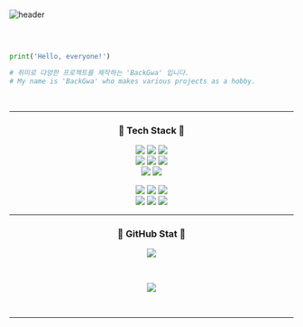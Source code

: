 
<br>

![header](https://capsule-render.vercel.app/api?type=waving&color=gradient&customColorList=2&height=300&section=header&text=Hello,%20everyone!&fontSize=75)

<br>

```py

print('Hello, everyone!')

# 취미로 다양한 프로젝트를 제작하는 'BackGwa' 입니다.
# My name is 'BackGwa' who makes various projects as a hobby.

```
<br>

---

### <p align="center">🔧 <b>Tech Stack</b> 🔧</p>

<p align="center">
<img src="https://img.shields.io/badge/clang-A8B9CC?style=for-the-badge&logo=c&logoColor=black"> <img src="https://img.shields.io/badge/csharp-239120?style=for-the-badge&logo=csharp&logoColor=white"> <img src="https://img.shields.io/badge/python-3776AB?style=for-the-badge&logo=python&logoColor=white"><br><img src="https://img.shields.io/badge/html5-E34F26?style=for-the-badge&logo=html5&logoColor=white"> <img src="https://img.shields.io/badge/css3-1572B6?style=for-the-badge&logo=css3&logoColor=white"> <img src="https://img.shields.io/badge/javascript-F7DF1E?style=for-the-badge&logo=javascript&logoColor=black"><br><img src="https://img.shields.io/badge/git-F05032?style=for-the-badge&logo=git&logoColor=white"> <img src="https://img.shields.io/badge/github-181717?style=for-the-badge&logo=github&logoColor=white">
</p> <p align="center"> <img src="https://img.shields.io/badge/vs2022-5C2D91?style=for-the-badge&logo=visualstudio&logoColor=white"> <img src="https://img.shields.io/badge/vsc-007ACC?style=for-the-badge&logo=visualstudiocode&logoColor=white"> <img src="https://img.shields.io/badge/xcode-147EFB?style=for-the-badge&logo=xcode&logoColor=white"><br><img src="https://img.shields.io/badge/windows-0078D6?style=for-the-badge&logo=windows&logoColor=white"> <img src="https://img.shields.io/badge/macos-000000?style=for-the-badge&logo=apple&logoColor=white"> <img src="https://img.shields.io/badge/linux-FCC624?style=for-the-badge&logo=linux&logoColor=black">

---

### <p align="center">📖 <b>GitHub Stat</b> 📖</p>

<p align="center"><a>
    <img align="center" src="https://github-readme-stats.vercel.app/api?username=backgwa&count_private=true&show_icons=true&theme=radical">
</a></p>

<br>
<p align="center"><a>
    <img align="center" src="https://github-readme-stats.vercel.app/api/top-langs/?username=backgwa&layout=compact&theme=radical">
</a></p>

<br>

---

<br>
